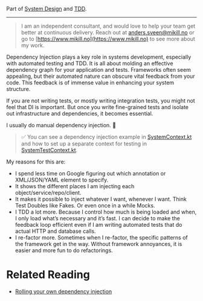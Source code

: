 Part of [System Design](system-design.md) and [TDD](tdd.md).

---

> I am an independent consultant, and would love to help your team get better at continuous delivery. Reach out at [anders.sveen@mikill.no](mailto:anders.sveen@mikill.no) or go to [https://www.mikill.no](https://www.mikill.no) to see more about my work.


Dependency Injection plays a key role in systems development, especially with automated testing and TDD.
It is all about molding an effective dependency graph for your application and tests.
Frameworks often seem appealing, but their automated nature can obscure vital feedback from your code.
This feedback is of immense value in enhancing your system structure.

If you are not writing tests, or mostly writing integration tests, you might not feel that DI is important.
But once you write fine-grained tests and isolate out infrastructure and dependencies, it becomes essential.

I usually do manual dependency injection. 🚀

> ✅ You can see a dependency injection example in [SystemContext.kt](../src/main/kotlin/system/SystemContext.kt)
and how to set up a separate context for testing in [SystemTestContext.kt](../src/test/kotlin/system/SystemTestContext.kt).


My reasons for this are:
- I spend less time on Google figuring out which annotation or XML/JSON/YAML element to specify.
- It shows the different places I am injecting each object/service/repo/client.
- It makes it possible to inject whatever I want, whenever I want. Think Test Doubles like Fakes. Or even once in a while Mocks.
- I TDD a lot more. Because I control how much is being loaded and when, I only load what’s necessary and it’s fast. I can decide to make the feedback loop efficient even if I am writing automated tests that do actual HTTP and database calls.
- I re-factor more. Sometimes when I re-factor, the specific patterns of the framework get in the way. Without framework annoyances, it is easier and more fun to do refactorings.

# Related Reading
- [Rolling your own dependency injection](https://anderssv.medium.com/rolling-your-own-dependency-injection-7045f8b64403)
